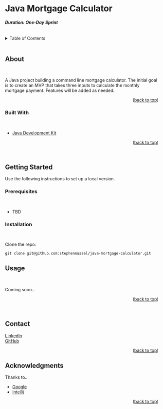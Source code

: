 # Java Mortgage Calculator



#### _Duration: One-Day Sprint_
<br />


<!-- TABLE OF CONTENTS -->
<details>
  <summary>Table of Contents</summary>
  <ol>
    <li>
      <a href="#about">About</a>
      <ul>
        <li><a href="#built-with">Built With</a></li>
      </ul>
    </li>
    <li>
      <a href="#getting-started">Getting Started</a>
      <ul>
        <li><a href="#prerequisites">Prerequisites</a></li>
        <li><a href="#installation">Installation</a></li>
      </ul>
    </li>
    <li><a href="#usage">Usage</a></li>
    <li><a href="#contact">Contact</a></li>
    <li><a href="#acknowledgments">Acknowledgments</a></li>
  </ol>
</details>
<br />


<!-- ABOUT THE PROJECT -->
## About
<br />


A Java project building a command line mortgage calculator. The initial goal is to create an MVP that takes three inputs to calculate the monthly mortgage payment. Features will be added as needed. 

<p align="right">(<a href="#top">back to top</a>)</p>

### Built With
<br />

* [Java Development Kit](https://www.oracle.com/java/technologies/downloads/)

<p align="right">(<a href="#top">back to top</a>)</p>
<br />


<!-- GETTING STARTED -->
## Getting Started

Use the following instructions to set up a local version.

### Prerequisites
<br />

- TBD

### Installation
<br />

Clone the repo:
  ```
  git clone git@github.com:stephenmussel/java-mortgage-calculator.git
  ```




<!-- USAGE EXAMPLES -->
## Usage
<br />  


Coming soon...
<br />

<p align="right">(<a href="#top">back to top</a>)</p>
<br />


<!-- CONTACT -->
## Contact

[LinkedIn](https://www.linkedin.com/in/phaydara-vongsavanthong/)  
[GitHub](https://github.com/stephenmussel)

<p align="right">(<a href="#top">back to top</a>)</p>



<!-- ACKNOWLEDGMENTS -->
## Acknowledgments

Thanks to...

* [Google](http://www.google.com)
* [Intellij](https://www.jetbrains.com/idea/)

<!-- 
* [GitHub Emoji Cheat Sheet](https://www.webpagefx.com/tools/emoji-cheat-sheet)
* [Malven's Flexbox Cheatsheet](https://flexbox.malven.co/)
* [Malven's Grid Cheatsheet](https://grid.malven.co/)
* [Img Shields](https://shields.io)
* [GitHub Pages](https://pages.github.com)
* [Font Awesome](https://fontawesome.com)
* [React Icons](https://react-icons.github.io/react-icons/search)
-->

<p align="right">(<a href="#top">back to top</a>)</p>
<br />


<!-- MARKDOWN LINKS & IMAGES -->
<!-- https://www.markdownguide.org/basic-syntax/#reference-style-links -->
<!-- 
[contributors-shield]: https://img.shields.io/github/contributors/othneildrew/Best-README-Template.svg?style=for-the-badge
[contributors-url]: https://github.com/othneildrew/Best-README-Template/graphs/contributors
[forks-shield]: https://img.shields.io/github/forks/othneildrew/Best-README-Template.svg?style=for-the-badge
[forks-url]: https://github.com/othneildrew/Best-README-Template/network/members
[stars-shield]: https://img.shields.io/github/stars/othneildrew/Best-README-Template.svg?style=for-the-badge
[stars-url]: https://github.com/othneildrew/Best-README-Template/stargazers
[issues-shield]: https://img.shields.io/github/issues/othneildrew/Best-README-Template.svg?style=for-the-badge
[issues-url]: https://github.com/othneildrew/Best-README-Template/issues
[license-shield]: https://img.shields.io/github/license/othneildrew/Best-README-Template.svg?style=for-the-badge
[license-url]: https://github.com/othneildrew/Best-README-Template/blob/master/LICENSE.txt
[linkedin-shield]: https://img.shields.io/badge/-LinkedIn-black.svg?style=for-the-badge&logo=linkedin&colorB=555
[linkedin-url]: https://linkedin.com/in/othneildrew
[product-screenshot]: images/screenshot.png
-->